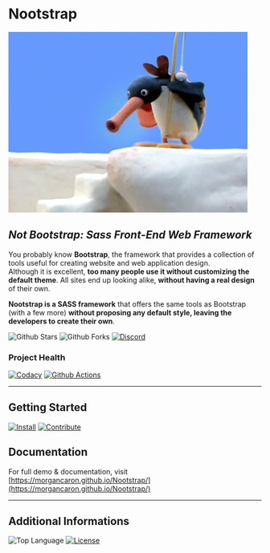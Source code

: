 # Nootstrap
[![Nootstrap](src/docs/img/assets/nootnoot.gif)](https://morgancaron.github.io/Nootstrap/)

## *Not Bootstrap: Sass Front-End Web Framework*
You probably know **Bootstrap**, the framework that provides a collection of tools useful for creating website and web application design.\
Although it is excellent, **too many people use it without customizing the default theme**. All sites end up looking alike, **without having a real design** of their own.

**Nootstrap is a SASS framework** that offers the same tools as Bootstrap (with a few more) **without proposing any default style, leaving the developers to create their own**.

![Github Stars](https://img.shields.io/github/stars/MorganCaron/Nootstrap?style=for-the-badge)
![Github Forks](https://img.shields.io/github/forks/MorganCaron/Nootstrap?style=for-the-badge)
[![Discord](https://img.shields.io/discord/268838260153909249?label=Chat&logo=Discord&style=for-the-badge)](https://discord.gg/mxZvun4)

### Project Health
[![Codacy](https://img.shields.io/codacy/grade/c6b8bceeb4884d39b657e8a3fa460376?logo=Codacy&style=for-the-badge)](https://www.codacy.com/manual/MorganCaron/Nootstrap)
[![Github Actions](https://img.shields.io/github/workflow/status/MorganCaron/Nootstrap/NodeJS%20Deployment?logo=Github&style=for-the-badge)](https://github.com/MorganCaron/Nootstrap/actions?query=workflow%3A%22NodeJS+Deployment%22)

---

## Getting Started
[![Install](https://img.shields.io/badge/-Install-blue?style=for-the-badge)](INSTALL.md)
[![Contribute](https://img.shields.io/badge/-Contribute-blue?style=for-the-badge)](CONTRIBUTING.md)

## Documentation

For full demo & documentation, visit [https://morgancaron.github.io/Nootstrap/](https://morgancaron.github.io/Nootstrap/)

---

## Additional Informations
![Top Language](https://img.shields.io/github/languages/top/MorganCaron/Nootstrap?style=for-the-badge)
[![License](https://img.shields.io/github/license/MorganCaron/Nootstrap?style=for-the-badge)](https://github.com/MorganCaron/Nootstrap/blob/master/LICENSE)
